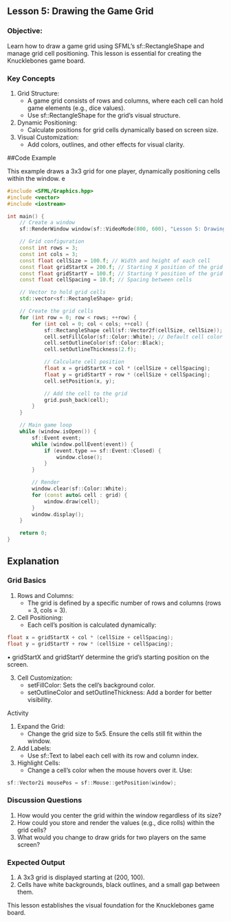 ## Lesson 5: Drawing the Game Grid

### Objective:

Learn how to draw a game grid using SFML’s sf::RectangleShape and manage grid cell positioning. This lesson is essential for creating the Knucklebones game board.

### Key Concepts

1. Grid Structure:
   - A game grid consists of rows and columns, where each cell can hold game elements (e.g., dice values).
   - Use sf::RectangleShape for the grid’s visual structure.
2. Dynamic Positioning:
   - Calculate positions for grid cells dynamically based on screen size.
3. Visual Customization:
   - Add colors, outlines, and other effects for visual clarity.

##Code Example

This example draws a 3x3 grid for one player, dynamically positioning cells within the window.
e

```cpp
#include <SFML/Graphics.hpp>
#include <vector>
#include <iostream>

int main() {
    // Create a window
    sf::RenderWindow window(sf::VideoMode(800, 600), "Lesson 5: Drawing the Game Grid");

    // Grid configuration
    const int rows = 3;
    const int cols = 3;
    const float cellSize = 100.f; // Width and height of each cell
    const float gridStartX = 200.f; // Starting X position of the grid
    const float gridStartY = 100.f; // Starting Y position of the grid
    const float cellSpacing = 10.f; // Spacing between cells

    // Vector to hold grid cells
    std::vector<sf::RectangleShape> grid;

    // Create the grid cells
    for (int row = 0; row < rows; ++row) {
        for (int col = 0; col < cols; ++col) {
            sf::RectangleShape cell(sf::Vector2f(cellSize, cellSize));
            cell.setFillColor(sf::Color::White); // Default cell color
            cell.setOutlineColor(sf::Color::Black);
            cell.setOutlineThickness(2.f);

            // Calculate cell position
            float x = gridStartX + col * (cellSize + cellSpacing);
            float y = gridStartY + row * (cellSize + cellSpacing);
            cell.setPosition(x, y);

            // Add the cell to the grid
            grid.push_back(cell);
        }
    }

    // Main game loop
    while (window.isOpen()) {
        sf::Event event;
        while (window.pollEvent(event)) {
            if (event.type == sf::Event::Closed) {
                window.close();
            }
        }

        // Render
        window.clear(sf::Color::White);
        for (const auto& cell : grid) {
            window.draw(cell);
        }
        window.display();
    }

    return 0;
}
```

## Explanation

### Grid Basics

1. Rows and Columns:
   - The grid is defined by a specific number of rows and columns (rows = 3, cols = 3).
2. Cell Positioning:
   - Each cell’s position is calculated dynamically:

```cpp
float x = gridStartX + col * (cellSize + cellSpacing);
float y = gridStartY + row * (cellSize + cellSpacing);
```

• gridStartX and gridStartY determine the grid’s starting position on the screen.

3. Cell Customization:
   - setFillColor: Sets the cell’s background color.
   - setOutlineColor and setOutlineThickness: Add a border for better visibility.

Activity

1. Expand the Grid:
   - Change the grid size to 5x5. Ensure the cells still fit within the window.
2. Add Labels:
   - Use sf::Text to label each cell with its row and column index.
3. Highlight Cells:
   - Change a cell’s color when the mouse hovers over it. Use:

```cpp
sf::Vector2i mousePos = sf::Mouse::getPosition(window);
```

### Discussion Questions

1. How would you center the grid within the window regardless of its size?
2. How could you store and render the values (e.g., dice rolls) within the grid cells?
3. What would you change to draw grids for two players on the same screen?

### Expected Output

1. A 3x3 grid is displayed starting at (200, 100).
2. Cells have white backgrounds, black outlines, and a small gap between them.

This lesson establishes the visual foundation for the Knucklebones game board.
